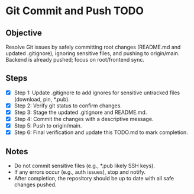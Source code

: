# Git Commit and Push TODO

## Objective
Resolve Git issues by safely committing root changes (README.md and updated .gitignore), ignoring sensitive files, and pushing to origin/main. Backend is already pushed; focus on root/frontend sync.

## Steps

- [x] Step 1: Update .gitignore to add ignores for sensitive untracked files (download, pin, *.pub).
- [x] Step 2: Verify git status to confirm changes.
- [x] Step 3: Stage the updated .gitignore and README.md.
- [x] Step 4: Commit the changes with a descriptive message.
- [x] Step 5: Push to origin/main.
- [x] Step 6: Final verification and update this TODO.md to mark completion.

## Notes
- Do not commit sensitive files (e.g., *.pub likely SSH keys).
- If any errors occur (e.g., auth issues), stop and notify.
- After completion, the repository should be up to date with all safe changes pushed.
